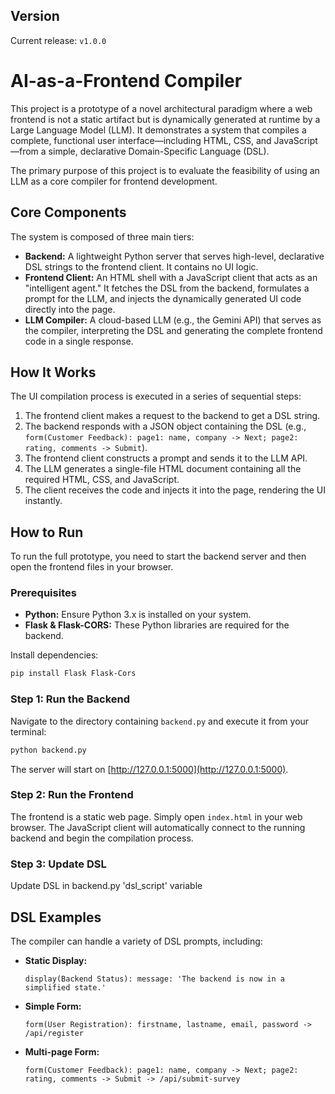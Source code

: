 ## Version
Current release: `v1.0.0`

# AI-as-a-Frontend Compiler

This project is a prototype of a novel architectural paradigm where a web frontend is not a static artifact but is dynamically generated at runtime by a Large Language Model (LLM). It demonstrates a system that compiles a complete, functional user interface—including HTML, CSS, and JavaScript—from a simple, declarative Domain-Specific Language (DSL).

The primary purpose of this project is to evaluate the feasibility of using an LLM as a core compiler for frontend development.

## Core Components

The system is composed of three main tiers:

- **Backend:** A lightweight Python server that serves high-level, declarative DSL strings to the frontend client. It contains no UI logic.
- **Frontend Client:** An HTML shell with a JavaScript client that acts as an "intelligent agent." It fetches the DSL from the backend, formulates a prompt for the LLM, and injects the dynamically generated UI code directly into the page.
- **LLM Compiler:** A cloud-based LLM (e.g., the Gemini API) that serves as the compiler, interpreting the DSL and generating the complete frontend code in a single response.

## How It Works

The UI compilation process is executed in a series of sequential steps:

1. The frontend client makes a request to the backend to get a DSL string.
2. The backend responds with a JSON object containing the DSL (e.g., `form(Customer Feedback): page1: name, company -> Next; page2: rating, comments -> Submit`).
3. The frontend client constructs a prompt and sends it to the LLM API.
4. The LLM generates a single-file HTML document containing all the required HTML, CSS, and JavaScript.
5. The client receives the code and injects it into the page, rendering the UI instantly.

## How to Run

To run the full prototype, you need to start the backend server and then open the frontend files in your browser.

### Prerequisites

- **Python:** Ensure Python 3.x is installed on your system.
- **Flask & Flask-CORS:** These Python libraries are required for the backend.

Install dependencies:
```sh
pip install Flask Flask-Cors
```

### Step 1: Run the Backend

Navigate to the directory containing `backend.py` and execute it from your terminal:

```sh
python backend.py
```

The server will start on [http://127.0.0.1:5000](http://127.0.0.1:5000).

### Step 2: Run the Frontend

The frontend is a static web page. Simply open `index.html` in your web browser. The JavaScript client will automatically connect to the running backend and begin the compilation process.

### Step 3: Update DSL 

Update DSL in backend.py 'dsl_script' variable

## DSL Examples

The compiler can handle a variety of DSL prompts, including:

- **Static Display:**
  ```
  display(Backend Status): message: 'The backend is now in a simplified state.'
  ```
- **Simple Form:**
  ```
  form(User Registration): firstname, lastname, email, password -> /api/register
  ```
- **Multi-page Form:**
  ```
  form(Customer Feedback): page1: name, company -> Next; page2: rating, comments -> Submit -> /api/submit-survey
  ```